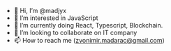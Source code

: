 - 👋 Hi, I’m @madjyx
- 👀 I’m interested in JavaScript
- 🌱 I’m currently doing React, Typescript, Blockchain.
- 💞️ I’m looking to collaborate on IT company
- 📫 How to reach me (zvonimir.madarac@gmail.com)

<!---
madjyx/madjyx is a ✨ special ✨ repository because its `README.md` (this file) appears on your GitHub profile.
You can click the Preview link to take a look at your changes.
--->
